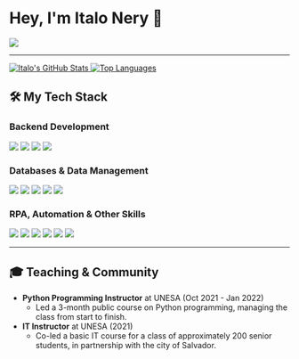 # Hey, I'm Italo Nery 👋

<a href="https://www.linkedin.com/in/italonery" target="_blank"><img src="https://img.shields.io/badge/-LinkedIn-0077B5?style=for-the-badge&logo=linkedin&logoColor=white" target="_blank"></a>

---

<p align="left">
  <a href="https://github.com/italonery">
    <img src="https://github-readme-stats.vercel.app/api?username=italonery&show_icons=true&theme=tokyonight&include_all_commits=true&count_private=true" alt="Italo's GitHub Stats"/>
  </a>
  <a href="https://github.com/italonery">
    <img src="https://github-readme-stats.vercel.app/api/top-langs/?username=italonery&layout=compact&langs_count=8&theme=tokyonight" alt="Top Languages"/>
  </a>
</p>

## 🛠️ My Tech Stack

### Backend Development
<div>
  <img src="https://img.shields.io/badge/C%23-239120?style=for-the-badge&logo=c-sharp&logoColor=white">
  <img src="https://img.shields.io/badge/.NET-512BD4?style=for-the-badge&logo=dotnet&logoColor=white">
  <img src="https://img.shields.io/badge/Java-ED8B00?style=for-the-badge&logo=openjdk&logoColor=white">
  <img src="https://img.shields.io/badge/Spring-6DB33F?style=for-the-badge&logo=spring&logoColor=white">
</div>

### Databases & Data Management
<div>
  <img src="https://img.shields.io/badge/Oracle-F80000?style=for-the-badge&logo=oracle&logoColor=white">
  <img src="https://img.shields.io/badge/Microsoft%20SQL%20Server-CC2927?style=for-the-badge&logo=microsoft%20sql%20server&logoColor=white">
  <img src="https://img.shields.io/badge/MySQL-4479A1?style=for-the-badge&logo=mysql&logoColor=white">
  <img src="https://img.shields.io/badge/PostgreSQL-4169E1?style=for-the-badge&logo=postgresql&logoColor=white">
  <img src="https://img.shields.io/badge/SQLite-003B57?style=for-the-badge&logo=sqlite&logoColor=white">
</div>

### RPA, Automation & Other Skills
<div>
  <img src="https://img.shields.io/badge/Python-3776AB?style=for-the-badge&logo=python&logoColor=white">
  <img src="https://img.shields.io/badge/Pandas-150458?style=for-the-badge&logo=pandas&logoColor=white">
  <img src="https://img.shields.io/badge/Postman-FF6C37?style=for-the-badge&logo=postman&logoColor=white">
  <img src="https://img.shields.io/badge/Git-F05032?style=for-the-badge&logo=git&logoColor=white">
  <img src="https://img.shields.io/badge/GitHub-181717?style=for-the-badge&logo=github&logoColor=white">
  <img src="https://img.shields.io/badge/Docker-2496ED?style=for-the-badge&logo=docker&logoColor=white">
</div>

---

## 🎓 Teaching & Community

-   **Python Programming Instructor** at UNESA (Oct 2021 - Jan 2022)
    -   Led a 3-month public course on Python programming, managing the class from start to finish.
-   **IT Instructor** at UNESA (2021)
    -   Co-led a basic IT course for a class of approximately 200 senior students, in partnership with the city of Salvador.
